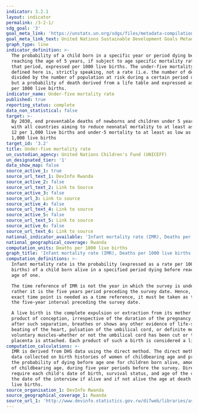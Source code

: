 ```yaml
---
indicator: 3.2.1
layout: indicator
permalink: /3-2-1/
sdg_goal: '3'
goal_meta_link: 'https://unstats.un.org/sdgs/files/metadata-compilation/Metadata-Goal-3.pdf '
goal_meta_link_text: United Nations Sustainable Development Goals Metadata (PDF 225 KB)
graph_type: line
indicator_definition: >-
  The probability of a child born in a specific year or period dying before
  reaching the age of 5 years, if subject to age specific mortality rates of
  that period, expressed per 1000 live births. The under-five mortality rate as
  defined here is, strictly speaking, not a rate (i.e. the number of deaths
  divided by the number of population at risk during a certain period of time)
  but a probability of death derived from a life table and expressed as a rate
  per 1000 live births.
indicator_name: Under-five mortality rate
published: true
reporting_status: complete
data_non_statistical: false
target: >-
  By 2030, end preventable deaths of newborns and children under 5 years of age,
  with all countries aiming to reduce neonatal mortality to at least as low as
  12 per 1,000 live births and under-5 mortality to at least as low as 25 per
  1,000 live births
target_id: '3.2'
title: Under-five mortality rate
un_custodian_agency: United Nations Children's Fund (UNICEFF)
un_designated_tier: '1'
data_show_map: false
source_active_1: true
source_url_text_1: DevInfo Rwanda
source_active_2: false
source_url_text_2: Link to Source
source_active_3: false
source_url_3: Link to source
source_active_4: false
source_url_text_4: Link to source
source_active_5: false
source_url_text_5: Link to source
source_active_6: false
source_url_text_6: Link to source
national_indicator_available: 'Infant mortality rate (IMR), Deaths per 1000 live births'
national_geographical_coverage: Rwanda
computation_units: Deaths per 1000 live births
graph_title: 'Infant mortality rate (IMR), Deaths per 1000 live births'
computation_definitions: >-
  Infant mortality rate is the probability (expressed as a rate per 1000 live
  births) of a child born alive in a specified period dying before reaching the
  age of one.

  The time reference of IMR is not the year in which the survey is undertaken;
  rather it is the five years period preceding the survey date. Hence, if an
  exact time point is needed as a time reference, it must be taken as the mid of
  the five-year interval preceding the survey date.

  A live birth is the complete expulsion or extraction from its mother of a
  product of conception, irrespective of the duration of the pregnancy, which,
  after such separation, breathes or shows any other evidence of life-such as
  beating of the heart, pulsation of the umbilical cord, or definite movement of
  voluntary muscles-whether or not the umbilical cord has been cut or the
  placenta is attached. Each product of such a birth is considered a live birth.
computation_calculations: >-
  IMR is derived from DHS data using the direct method. The direct method uses
  data collected on birth histories of women of childbearing age and produces
  the probability of dying before age one for children born alive, among women
  of childbearing age, during five year periods before the survey. Direct method
  require each child's date of birth, survival status, and age of the child on
  the date of the interview if alive and if not alive the age at death of each
  live births. 
source_organisation_1: DevInfo Rwanda
source_geographical_coverage_1: Rwanda
source_url_1: 'http://www.devinfo.statistics.gov.rw/di7web/libraries/aspx/home.aspx'
---
```

